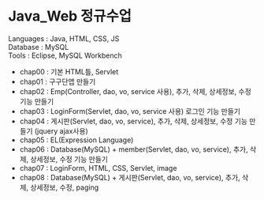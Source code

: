# Java_Web 정규수업

Languages : Java, HTML, CSS, JS    
Database : MySQL   
Tools : Eclipse, MySQL Workbench

* chap00 : 기본 HTML틀, Servlet   
* chap01 : 구구단앱 만들기   
* chap02 : Emp(Controller, dao, vo, service 사용), 추가, 삭제, 상세정보, 수정 기능 만들기   
* chap03 : LoginForm(Servlet, dao, vo, service 사용) 로그인 기능 만들기   
* chap04 : 게시판(Servlet, dao, vo, service), 추가, 삭제, 상세정보, 수정 기능 만들기 (jquery ajax사용)   
* chap05 : EL(Expression Language)   
* chap06 : Database(MySQL) + member(Servlet, dao, vo, service), 추가, 삭제, 상세정보, 수정 기능 만들기   
* chap07 : LoginForm, HTML, CSS, Servlet, image   
* chap08 : Database(MySQL) + 게시판(Servlet, dao, vo, service), 추가, 삭제, 상세정보, 수정, paging   
